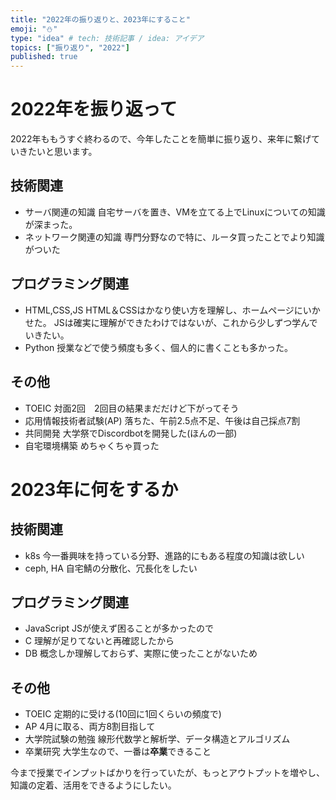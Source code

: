 ```yaml
---
title: "2022年の振り返りと、2023年にすること"
emoji: "⛄️"
type: "idea" # tech: 技術記事 / idea: アイデア
topics: ["振り返り", "2022"]
published: true
---
```


# 2022年を振り返って
  2022年ももうすぐ終わるので、今年したことを簡単に振り返り、来年に繋げていきたいと思います。

## 技術関連
  - サーバ関連の知識
  自宅サーバを置き、VMを立てる上でLinuxについての知識が深まった。
  - ネットワーク関連の知識
  専門分野なので特に、ルータ買ったことでより知識がついた

## プログラミング関連
  - HTML,CSS,JS
  HTML＆CSSはかなり使い方を理解し、ホームページにいかせた。
  JSは確実に理解ができたわけではないが、これから少しずつ学んでいきたい。
  - Python
  授業などで使う頻度も多く、個人的に書くことも多かった。

## その他
  - TOEIC
  対面2回　2回目の結果まだだけど下がってそう
  - 応用情報技術者試験(AP)
  落ちた、午前2.5点不足、午後は自己採点7割
  - 共同開発
  大学祭でDiscordbotを開発した(ほんの一部)
  - 自宅環境構築
  めちゃくちゃ買った

# 2023年に何をするか

## 技術関連
  - k8s
  今一番興味を持っている分野、進路的にもある程度の知識は欲しい
  - ceph, HA
  自宅鯖の分散化、冗長化をしたい

## プログラミング関連
  - JavaScript
  JSが使えず困ることが多かったので
  - C
  理解が足りてないと再確認したから
  - DB
  概念しか理解しておらず、実際に使ったことがないため

## その他
  - TOEIC
  定期的に受ける(10回に1回くらいの頻度で)
  - AP
  4月に取る、両方8割目指して
  - 大学院試験の勉強
  線形代数学と解析学、データ構造とアルゴリズム
  - 卒業研究
  大学生なので、一番は**卒業**できること

今まで授業でインプットばかりを行っていたが、もっとアウトプットを増やし、知識の定着、活用をできるようにしたい。